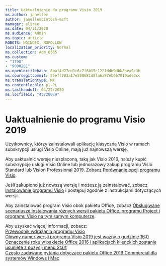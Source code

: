 ```yaml
---
title: Uaktualnienie do programu Visio 2019
ms.author: janellem
author: janellemcintosh-msft
manager: eliree
ms.date: 04/21/2020
ms.audience: Admin
ms.topic: article
ROBOTS: NOINDEX, NOFOLLOW
localization_priority: Normal
ms.collection: Adm_O365
ms.custom:
- "1798"
- "9000201"
ms.openlocfilehash: 8baf4d27ed1c6c7f6b15c1221ddb9dbb8aea9c3b
ms.sourcegitcommit: 55eff703a17e500681d8fa6a87eb067019ade3cc
ms.translationtype: MT
ms.contentlocale: pl-PL
ms.lasthandoff: 04/22/2020
ms.locfileid: "43720039"
---
```

# <a name="upgrade-to-visio-2019"></a>Uaktualnienie do programu Visio 2019

Użytkownicy, którzy zainstalowali aplikację klasyczną Visio w ramach subskrypcji usługi Visio Online, mają już najnowszą wersję. 

Aby uaktualnić wersję niespłaconą, taką jak Visio 2016, należy kupić subskrypcję usługi Visio Online lub jednorazowy zakup programu Visio Standard lub Vision Professional 2019. Zobacz [Porównanie opcji programu Visio](https://products.office.com/visio/microsoft-visio-plans-and-pricing-compare-visio-options).

Jeśli zakupiono już nowszą wersję i możesz ją zainstalować, zobacz [Instalowanie programu Visio](https://support.office.com/article/f98f21e3-aa02-4827-9167-ddab5b025710?wt.mc_id=OfficeAdm_ClientDIA_Alchemy1798) i postępuj zgodnie z instrukcjami dotyczących wersji. 

Aby zainstalować program Visio obok pakietu Office, zobacz [Obsługiwane scenariusze instalowania różnych wersji pakietu Office, programu Project i programu Visio na tym samym komputerze](https://docs.microsoft.com/deployoffice/install-different-office-visio-and-project-versions-on-the-same-computer).

Aby uzyskać więcej informacji, zobacz:<br>
[Przewodnik wdrażania programu Visio](https://docs.microsoft.com/deployoffice/deployment-guide-for-visio)<br>
[Główny numer wersji programu Visio 2019 jest ważny o godzinie 16:0](https://docs.microsoft.com/deployoffice/office2019/overview#whats-stayed-the-same-in-office-2019)<br>
[Oznaczenie roku w pakiecie Office 2016 i aplikacjach klienckich zostanie usunięte z pozycji menu Start](https://support.office.com/article/8fe5e052-76d2-49de-af30-2e84ed3da907?wt.mc_id=OfficeAdm_ClientDIA_Alchemy1798)<br>
[Często zadawane pytania dotyczące pakietu Office 2019 Commercial dla systemów Windows i Mac](https://support.microsoft.com/help/4133312) 
